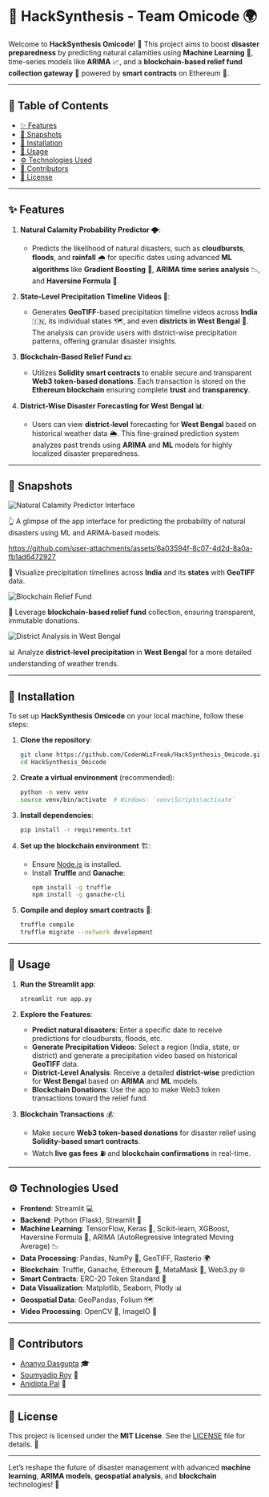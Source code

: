 # 🚀 HackSynthesis - Team Omicode 🌍

Welcome to **HackSynthesis Omicode**! 🌟 This project aims to boost **disaster preparedness** by predicting natural calamities using **Machine Learning** 🧠, time-series models like **ARIMA** 📈, and a **blockchain-based relief fund collection gateway** 💸 powered by **smart contracts** on Ethereum 🔗.

---

## 🎯 Table of Contents

- [✨ Features](#features)
- [📸 Snapshots](#snapshots)
- [🔧 Installation](#installation)
- [📖 Usage](#usage)
- [⚙️ Technologies Used](#technologies-used)
- [👥 Contributors](#contributors)
- [📜 License](#license)

---

## ✨ Features

1. **Natural Calamity Probability Predictor 🌩️**:
   - Predicts the likelihood of natural disasters, such as **cloudbursts**, **floods**, and **rainfall** 🌧️ for specific dates using advanced **ML algorithms** like **Gradient Boosting** 🌲, **ARIMA time series analysis** 📉, and **Haversine Formula** 📐.

2. **State-Level Precipitation Timeline Videos 🎥**:
   - Generates **GeoTIFF**-based precipitation timeline videos across **India** 🇮🇳, its individual states 🗺️, and even **districts in West Bengal** 📍. The analysis can provide users with district-wise precipitation patterns, offering granular disaster insights.

3. **Blockchain-Based Relief Fund 💵**:
   - Utilizes **Solidity smart contracts** to enable secure and transparent **Web3 token-based donations**. Each transaction is stored on the **Ethereum blockchain** ensuring complete **trust** and **transparency**.

4. **District-Wise Disaster Forecasting for West Bengal 📊**:
   - Users can view **district-level** forecasting for **West Bengal** based on historical weather data 🌦️. This fine-grained prediction system analyzes past trends using **ARIMA** and **ML** models for highly localized disaster preparedness.

---

## 📸 Snapshots

![Natural Calamity Predictor Interface](https://github.com/user-attachments/assets/4a776950-5a4f-4f2d-b36c-b286736d619c)

👆 A glimpse of the app interface for predicting the probability of natural disasters using ML and ARIMA-based models.

https://github.com/user-attachments/assets/6a03594f-8c07-4d2d-8a0a-fb1ad6472927


🎥 Visualize precipitation timelines across **India** and its **states** with **GeoTIFF** data.

![Blockchain Relief Fund](https://github.com/user-attachments/assets/0a66c26d-6060-4be5-a97b-65cd3ac2464e)

💸 Leverage **blockchain-based relief fund** collection, ensuring transparent, immutable donations.

![District Analysis in West Bengal](https://github.com/user-attachments/assets/822c525a-a86c-44a4-866a-201019000d53)

📊 Analyze **district-level precipitation** in **West Bengal** for a more detailed understanding of weather trends.

---

## 🔧 Installation

To set up **HackSynthesis Omicode** on your local machine, follow these steps:

1. **Clone the repository**:
   ```bash
   git clone https://github.com/CodenWizFreak/HackSynthesis_Omicode.git
   cd HackSynthesis_Omicode
   ```

2. **Create a virtual environment** (recommended):
   ```bash
   python -m venv venv
   source venv/bin/activate  # Windows: `venv\Scripts\activate`
   ```

3. **Install dependencies**:
   ```bash
   pip install -r requirements.txt
   ```

4. **Set up the blockchain environment** 🏗️:
   - Ensure [Node.js](https://nodejs.org/) is installed.
   - Install **Truffle** and **Ganache**:
     ```bash
     npm install -g truffle
     npm install -g ganache-cli
     ```

5. **Compile and deploy smart contracts** 📝:
   ```bash
   truffle compile
   truffle migrate --network development
   ```

---

## 📖 Usage

1. **Run the Streamlit app**:
   ```bash
   streamlit run app.py
   ```

2. **Explore the Features**:
   - **Predict natural disasters**: Enter a specific date to receive predictions for cloudbursts, floods, etc.
   - **Generate Precipitation Videos**: Select a region (India, state, or district) and generate a precipitation video based on historical **GeoTIFF** data.
   - **District-Level Analysis**: Receive a detailed **district-wise** prediction for **West Bengal** based on **ARIMA** and **ML** models.
   - **Blockchain Donations**: Use the app to make Web3 token transactions toward the relief fund.

3. **Blockchain Transactions** 💰:
   - Make secure **Web3 token-based donations** for disaster relief using **Solidity-based smart contracts**.
   - Watch **live gas fees** ⛽ and **blockchain confirmations** in real-time.

---

## ⚙️ Technologies Used

- **Frontend**: Streamlit 💻
- **Backend**: Python (Flask), Streamlit 🚀
- **Machine Learning**: TensorFlow, Keras 🧠, Scikit-learn, XGBoost, Haversine Formula 📐, ARIMA (AutoRegressive Integrated Moving Average) 📉
- **Data Processing**: Pandas, NumPy 🧮, GeoTIFF, Rasterio 🌍
- **Blockchain**: Truffle, Ganache, Ethereum 🔗, MetaMask 🦊, Web3.py 🌐
- **Smart Contracts**: ERC-20 Token Standard 💎
- **Data Visualization**: Matplotlib, Seaborn, Plotly 📊
- **Geospatial Data**: GeoPandas, Folium 🗺️
- **Video Processing**: OpenCV 🎥, ImageIO 📅

---

## 👥 Contributors

- [Ananyo Dasgupta](https://github.com/CodenWizFreak) 🎓
- [Soumyadip Roy](https://github.com/SoumyadipRoy16) 🚀
- [Anidipta Pal](https://github.com/Anidipta) 🌟

---

## 📜 License

This project is licensed under the **MIT License**. See the [LICENSE](LICENSE) file for details. 📄

---

Let’s reshape the future of disaster management with advanced **machine learning**, **ARIMA models**, **geospatial analysis**, and **blockchain** technologies! 🚀
